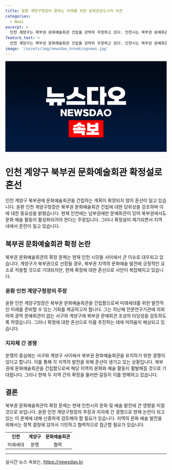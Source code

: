 ```yaml
---
title: 윤환 계양구청장이 말하는 미래를 위한 문화관광도시의 비전
categories:
  - News
excerpt: >
  인천 계양구는 북부권 문화예술회관 건립을 강력히 주장하고 있다. 인천시는 북부권 문예회관 조성의 타당성을 검토 중이며, 현재 1000석 이상 문예회관은 모두 남부권에 위치해 있다. 윤환 인천 계양구청장은 북부권 문예공연장은 계양구민이 끝까지 포기할 수 없는 희망이며, 북부권 문예공연장은 계양구민의 마지막 희망이라고 강조했다. 계양아라온이 북부권 문화예술공연장으로 최적의 입지 조건을 갖췄다고 주장하며, 구민들과 함께 성급한 정책 변화를 요구하고 있다.
feature_text: >
  인천 계양구는 북부권 문화예술회관 건립을 강력히 주장하고 있다. 인천시는 북부권 문예회관 조성의 타당성을 검토 중이며, 현재 1000석 이상 문예회관은 모두 남부권에 위치해 있다. 윤환 인천 계양구청장은 북부권 문예공연장은 계양구민이 끝까지 포기할 수 없는 희망이며, 북부권 문예공연장은 계양구민의 마지막 희망이라고 강조했다. 계양아라온이 북부권 문화예술공연장으로 최적의 입지 조건을 갖췄다고 주장하며, 구민들과 함께 성급한 정책 변화를 요구하고 있다.
image: '/assets/img/newsdao_breakingnews.jpg'
---
```


<p><img src="/assets/img/newsdao_breakingnews.jpg" alt="bookingtag 속보" /></p>

<h1>인천 계양구 북부권 문화예술회관 확정설로 혼선</h1>

<p data-ke-size="size16">인천 계양구 북부권에 문화예술회관을 건립하는 계획이 확정되지 않아 혼선이 일고 있습니다. 윤환 인천 계양구청장은 북부권 문화예술회관 건립에 대한 당위성을 강조하며 이에 대한 중요성을 밝혔습니다. 현재 인천에는 남부권에만 문예회관이 있어 북부권에서도 문화 예술 활동이 활성화되어야 한다는 주장입니다. 그러나 확정설이 제기되면서 지역 내에서 혼란이 일고 있습니다.</p>

<h2 data-ke-size="size26">북부권 문화예술회관 확정 논란</h2>

<p>북부권 문화예술회관의 확정 문제는 현재 인천 시민들 사이에서 큰 이슈로 대두되고 있습니다. 계양구가 북부권으로 선정될 경우, 북부권 지역의 문화예술 발전에 긍정적인 요소로 작용할 것으로 기대되지만, 현재 확정에 대한 혼선으로 사안이 복잡해지고 있습니다.</p>

<h3>윤환 인천 계양구청장의 주장</h3>

<p>윤환 인천 계양구청장은 북부권 문화예술회관을 건립함으로써 미래세대를 위한 발전적인 미래를 준비할 수 있는 기회를 제공하고자 합니다. 그는 지난해 전문연구기관에 의뢰하여 광역 문예회관이 없는 서구와 계양구에 북부권 문예회관 조성의 타당성을 검토하도록 하였습니다. 그러나 확정에 대한 혼선으로 이를 추진하는 데에 어려움이 예상되고 있습니다.</p>

<h3>지자체 간 경쟁</h3>

<p>분쟁의 중심에는 서구와 계양구 사이에서 북부권 문화예술회관을 유치하기 위한 경쟁이 있다고 합니다. 이를 통해 각 지역의 발전을 위해 혼선이 생기고 있는 상황입니다. 북부권에 문화예술회관을 건립함으로써 해당 지역의 문화와 예술 활동이 활발해질 것으로 기대됩니다. 그러나 현재 두 지역 간의 확정을 둘러싼 갈등이 이를 방해하고 있습니다.</p>

<h2 data-ke-size="size26">결론</h2>

<p>북부권 문화예술회관의 확정 문제는 현재 인천시의 문화 및 예술 발전에 큰 영향을 미칠 것으로 보입니다. 윤환 인천 계양구청장의 주장과 지자체 간 경쟁으로 현재 논란이 되고 있는 이 문제에 대해 신중하게 검토해야 할 필요가 있습니다. 지역의 문화 예술 발전을 위해서는 정책 결정에 있어서 기민하고 협력적으로 접근할 필요가 있습니다.</p>

<table>
   <tbody>
      <tr>
         <td style="text-align: center; height: 17px;"><b>인천</b></td>
         <td style="text-align: center; height: 17px;"><b>계양구</b></td>
         <td style="text-align: center; height: 17px;"><b>문화예술회관</b></td>
      </tr>
      <tr>
         <td style="text-align: center; height: 17px;">미래세대</td>
         <td style="text-align: center; height: 17px;">분쟁</td>
         <td style="text-align: center; height: 17px;">협력</td>
      </tr>
   </tbody>
</table>

<hr>
실시간 뉴스 속보는, <a href="https://newsdao.kr" rel="dofollow">https://newsdao.kr</a>


